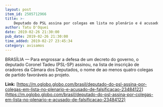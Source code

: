 ```yaml
---
layout: post
item_id: 2505712966
title: >-
    Deputado do PSL assina por colegas em lista no plenário e é acusado de falsificação
author: Tatu D'Oquei
date: 2019-02-26 21:30:00
pub_date: 2019-02-26 21:30:00
time_added: 2019-02-27 23:45:34
category: avisamos
---
```


BRASÍLIA — Para engrossar a defesa de um decreto do governo, o deputado Coronel Tadeu (PSL-SP) assinou, na lista de inscrição de oradores da Câmara dos Deputados, o nome de ao menos quatro colegas de partido favoráveis ao projeto.

**Link:** [https://m.oglobo.globo.com/brasil/deputado-do-psl-assina-por-colegas-em-lista-no-plenario-e-acusado-de-falsificacao-23484122](https://m.oglobo.globo.com/brasil/deputado-do-psl-assina-por-colegas-em-lista-no-plenario-e-acusado-de-falsificacao-23484122)

